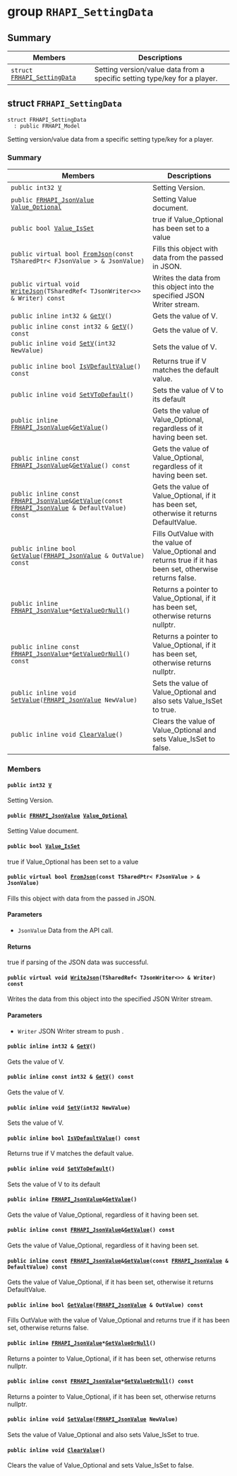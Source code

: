 # group `RHAPI_SettingData` <a id="group__RHAPI__SettingData"></a>

## Summary

 Members                        | Descriptions                                
--------------------------------|---------------------------------------------
`struct `[`FRHAPI_SettingData`](#structFRHAPI__SettingData) | Setting version/value data from a specific setting type/key for a player.

## struct `FRHAPI_SettingData` <a id="structFRHAPI__SettingData"></a>

```
struct FRHAPI_SettingData
  : public FRHAPI_Model
```

Setting version/value data from a specific setting type/key for a player.

### Summary

 Members                        | Descriptions                                
--------------------------------|---------------------------------------------
`public int32 `[`V`](#structFRHAPI__SettingData_1a2512594c15d94a1fb5d9f3265fe2959b) | Setting Version.
`public `[`FRHAPI_JsonValue`](undefined.md#structFRHAPI__JsonValue)` `[`Value_Optional`](#structFRHAPI__SettingData_1a0c0ac8ddf11aca2abc0c756c8f431416) | Setting Value document.
`public bool `[`Value_IsSet`](#structFRHAPI__SettingData_1a8ce10b0f55a0e56b14769becba43f6e2) | true if Value_Optional has been set to a value
`public virtual bool `[`FromJson`](#structFRHAPI__SettingData_1a516ada869d3a2a69ce7b4d42805dcba5)`(const TSharedPtr< FJsonValue > & JsonValue)` | Fills this object with data from the passed in JSON.
`public virtual void `[`WriteJson`](#structFRHAPI__SettingData_1ac6098c095a74f24c31aff74290e1b19b)`(TSharedRef< TJsonWriter<>> & Writer) const` | Writes the data from this object into the specified JSON Writer stream.
`public inline int32 & `[`GetV`](#structFRHAPI__SettingData_1a540c85e652ecbfbd2641e8500c27b66a)`()` | Gets the value of V.
`public inline const int32 & `[`GetV`](#structFRHAPI__SettingData_1abebe2f1a931f0bf0a8b90e57c4a59845)`() const` | Gets the value of V.
`public inline void `[`SetV`](#structFRHAPI__SettingData_1a8584efc9cbcbbf717a8fa37e36aced01)`(int32 NewValue)` | Sets the value of V.
`public inline bool `[`IsVDefaultValue`](#structFRHAPI__SettingData_1afac8ce0d0cac1f2a2880f9378d959d14)`() const` | Returns true if V matches the default value.
`public inline void `[`SetVToDefault`](#structFRHAPI__SettingData_1a96191983827c14b416c2bcd6b2cc660e)`()` | Sets the value of V to its default
`public inline `[`FRHAPI_JsonValue`](undefined.md#structFRHAPI__JsonValue)` & `[`GetValue`](#structFRHAPI__SettingData_1aad140fab11a097a469db39728f50c2d0)`()` | Gets the value of Value_Optional, regardless of it having been set.
`public inline const `[`FRHAPI_JsonValue`](undefined.md#structFRHAPI__JsonValue)` & `[`GetValue`](#structFRHAPI__SettingData_1a47d2ca1fdd7a840b69434baca62f972f)`() const` | Gets the value of Value_Optional, regardless of it having been set.
`public inline const `[`FRHAPI_JsonValue`](undefined.md#structFRHAPI__JsonValue)` & `[`GetValue`](#structFRHAPI__SettingData_1a56a698de32d60ea60aab8cca260bff27)`(const `[`FRHAPI_JsonValue`](undefined.md#structFRHAPI__JsonValue)` & DefaultValue) const` | Gets the value of Value_Optional, if it has been set, otherwise it returns DefaultValue.
`public inline bool `[`GetValue`](#structFRHAPI__SettingData_1abf6b8af24da1c48580697ec497114cd4)`(`[`FRHAPI_JsonValue`](undefined.md#structFRHAPI__JsonValue)` & OutValue) const` | Fills OutValue with the value of Value_Optional and returns true if it has been set, otherwise returns false.
`public inline `[`FRHAPI_JsonValue`](undefined.md#structFRHAPI__JsonValue)` * `[`GetValueOrNull`](#structFRHAPI__SettingData_1a99d489a3de1bb0d9480aa8f3ff02ce4c)`()` | Returns a pointer to Value_Optional, if it has been set, otherwise returns nullptr.
`public inline const `[`FRHAPI_JsonValue`](undefined.md#structFRHAPI__JsonValue)` * `[`GetValueOrNull`](#structFRHAPI__SettingData_1aa0a0a6dc2295285d8c1e36c95d230b3c)`() const` | Returns a pointer to Value_Optional, if it has been set, otherwise returns nullptr.
`public inline void `[`SetValue`](#structFRHAPI__SettingData_1a829c0a3854f445ef75d87d45802fdeea)`(`[`FRHAPI_JsonValue`](undefined.md#structFRHAPI__JsonValue)` NewValue)` | Sets the value of Value_Optional and also sets Value_IsSet to true.
`public inline void `[`ClearValue`](#structFRHAPI__SettingData_1ae921409b065fd1a162494dbf3f9906ab)`()` | Clears the value of Value_Optional and sets Value_IsSet to false.

### Members

#### `public int32 `[`V`](#structFRHAPI__SettingData_1a2512594c15d94a1fb5d9f3265fe2959b) <a id="structFRHAPI__SettingData_1a2512594c15d94a1fb5d9f3265fe2959b"></a>

Setting Version.

#### `public `[`FRHAPI_JsonValue`](undefined.md#structFRHAPI__JsonValue)` `[`Value_Optional`](#structFRHAPI__SettingData_1a0c0ac8ddf11aca2abc0c756c8f431416) <a id="structFRHAPI__SettingData_1a0c0ac8ddf11aca2abc0c756c8f431416"></a>

Setting Value document.

#### `public bool `[`Value_IsSet`](#structFRHAPI__SettingData_1a8ce10b0f55a0e56b14769becba43f6e2) <a id="structFRHAPI__SettingData_1a8ce10b0f55a0e56b14769becba43f6e2"></a>

true if Value_Optional has been set to a value

#### `public virtual bool `[`FromJson`](#structFRHAPI__SettingData_1a516ada869d3a2a69ce7b4d42805dcba5)`(const TSharedPtr< FJsonValue > & JsonValue)` <a id="structFRHAPI__SettingData_1a516ada869d3a2a69ce7b4d42805dcba5"></a>

Fills this object with data from the passed in JSON.

#### Parameters
* `JsonValue` Data from the API call.

#### Returns
true if parsing of the JSON data was successful.

#### `public virtual void `[`WriteJson`](#structFRHAPI__SettingData_1ac6098c095a74f24c31aff74290e1b19b)`(TSharedRef< TJsonWriter<>> & Writer) const` <a id="structFRHAPI__SettingData_1ac6098c095a74f24c31aff74290e1b19b"></a>

Writes the data from this object into the specified JSON Writer stream.

#### Parameters
* `Writer` JSON Writer stream to push .

#### `public inline int32 & `[`GetV`](#structFRHAPI__SettingData_1a540c85e652ecbfbd2641e8500c27b66a)`()` <a id="structFRHAPI__SettingData_1a540c85e652ecbfbd2641e8500c27b66a"></a>

Gets the value of V.

#### `public inline const int32 & `[`GetV`](#structFRHAPI__SettingData_1abebe2f1a931f0bf0a8b90e57c4a59845)`() const` <a id="structFRHAPI__SettingData_1abebe2f1a931f0bf0a8b90e57c4a59845"></a>

Gets the value of V.

#### `public inline void `[`SetV`](#structFRHAPI__SettingData_1a8584efc9cbcbbf717a8fa37e36aced01)`(int32 NewValue)` <a id="structFRHAPI__SettingData_1a8584efc9cbcbbf717a8fa37e36aced01"></a>

Sets the value of V.

#### `public inline bool `[`IsVDefaultValue`](#structFRHAPI__SettingData_1afac8ce0d0cac1f2a2880f9378d959d14)`() const` <a id="structFRHAPI__SettingData_1afac8ce0d0cac1f2a2880f9378d959d14"></a>

Returns true if V matches the default value.

#### `public inline void `[`SetVToDefault`](#structFRHAPI__SettingData_1a96191983827c14b416c2bcd6b2cc660e)`()` <a id="structFRHAPI__SettingData_1a96191983827c14b416c2bcd6b2cc660e"></a>

Sets the value of V to its default

#### `public inline `[`FRHAPI_JsonValue`](undefined.md#structFRHAPI__JsonValue)` & `[`GetValue`](#structFRHAPI__SettingData_1aad140fab11a097a469db39728f50c2d0)`()` <a id="structFRHAPI__SettingData_1aad140fab11a097a469db39728f50c2d0"></a>

Gets the value of Value_Optional, regardless of it having been set.

#### `public inline const `[`FRHAPI_JsonValue`](undefined.md#structFRHAPI__JsonValue)` & `[`GetValue`](#structFRHAPI__SettingData_1a47d2ca1fdd7a840b69434baca62f972f)`() const` <a id="structFRHAPI__SettingData_1a47d2ca1fdd7a840b69434baca62f972f"></a>

Gets the value of Value_Optional, regardless of it having been set.

#### `public inline const `[`FRHAPI_JsonValue`](undefined.md#structFRHAPI__JsonValue)` & `[`GetValue`](#structFRHAPI__SettingData_1a56a698de32d60ea60aab8cca260bff27)`(const `[`FRHAPI_JsonValue`](undefined.md#structFRHAPI__JsonValue)` & DefaultValue) const` <a id="structFRHAPI__SettingData_1a56a698de32d60ea60aab8cca260bff27"></a>

Gets the value of Value_Optional, if it has been set, otherwise it returns DefaultValue.

#### `public inline bool `[`GetValue`](#structFRHAPI__SettingData_1abf6b8af24da1c48580697ec497114cd4)`(`[`FRHAPI_JsonValue`](undefined.md#structFRHAPI__JsonValue)` & OutValue) const` <a id="structFRHAPI__SettingData_1abf6b8af24da1c48580697ec497114cd4"></a>

Fills OutValue with the value of Value_Optional and returns true if it has been set, otherwise returns false.

#### `public inline `[`FRHAPI_JsonValue`](undefined.md#structFRHAPI__JsonValue)` * `[`GetValueOrNull`](#structFRHAPI__SettingData_1a99d489a3de1bb0d9480aa8f3ff02ce4c)`()` <a id="structFRHAPI__SettingData_1a99d489a3de1bb0d9480aa8f3ff02ce4c"></a>

Returns a pointer to Value_Optional, if it has been set, otherwise returns nullptr.

#### `public inline const `[`FRHAPI_JsonValue`](undefined.md#structFRHAPI__JsonValue)` * `[`GetValueOrNull`](#structFRHAPI__SettingData_1aa0a0a6dc2295285d8c1e36c95d230b3c)`() const` <a id="structFRHAPI__SettingData_1aa0a0a6dc2295285d8c1e36c95d230b3c"></a>

Returns a pointer to Value_Optional, if it has been set, otherwise returns nullptr.

#### `public inline void `[`SetValue`](#structFRHAPI__SettingData_1a829c0a3854f445ef75d87d45802fdeea)`(`[`FRHAPI_JsonValue`](undefined.md#structFRHAPI__JsonValue)` NewValue)` <a id="structFRHAPI__SettingData_1a829c0a3854f445ef75d87d45802fdeea"></a>

Sets the value of Value_Optional and also sets Value_IsSet to true.

#### `public inline void `[`ClearValue`](#structFRHAPI__SettingData_1ae921409b065fd1a162494dbf3f9906ab)`()` <a id="structFRHAPI__SettingData_1ae921409b065fd1a162494dbf3f9906ab"></a>

Clears the value of Value_Optional and sets Value_IsSet to false.

